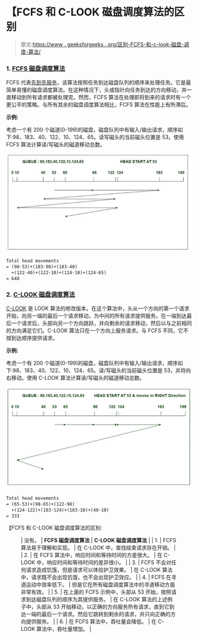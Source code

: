 # 【FCFS 和 C-LOOK 磁盘调度算法的区别

> 原文:[https://www . geeksforgeeks . org/区别-FCFS-和-c-look-磁盘-调度-算法/](https://www.geeksforgeeks.org/difference-between-fcfs-and-c-look-disk-scheduling-algorithm/)

### 1. [FCFS 磁盘调度算法](https://www.geeksforgeeks.org/fcfs-disk-scheduling-algorithms/)

FCFS 代表[先到先服务](https://www.geeksforgeeks.org/first-come-first-serve-cpu-scheduling-non-preemptive/)，该算法按照任务到达磁盘队列的顺序来处理任务。它是最简单易懂的磁盘调度算法。在这种情况下，头或指针向任务到达的方向移动，并一直移动到所有请求都被处理完。然而，FCFS 算法在处理即将到来的请求时有一个更公平的策略。与所有其余的磁盘调度算法相比，FCFS 算法在性能上有所滞后。

**示例:**

考虑一个有 200 个磁道(0-199)的磁盘，磁盘队列中有输入/输出请求，顺序如下:98、183、40、122、10、124、65。读写磁头的当前磁头位置是 53。使用 FCFS 算法计算读/写磁头的磁道移动总数。

![](img/f0d673a9b11738c27dbd4be7ba57988b.png)

```
Total head movements
= (98-53)+(183-98)+(183-40)
  +(122-40)+(122-10)+(124-10)+(124-65)
= 640

```

### 2. [C-LOOK 磁盘调度算法](https://www.geeksforgeeks.org/c-look-disk-scheduling-algorithm/)

[C-LOOK](https://www.geeksforgeeks.org/c-look-disk-scheduling-algorithm/) 是 LOOK 算法的修改版本。在这个算法中，头从一个方向的第一个请求开始，向另一端的最后一个请求移动，为中间的所有请求提供服务。在一端到达最后一个请求后，头部向另一个方向跳跃，并向剩余的请求移动，然后以与之前相同的方向满足它们。C-LOOK 算法只在一个方向上服务请求。与 FCFS 不同，它不按到达顺序提供请求。

**示例:**

考虑一个有 200 个磁道(0-199)的磁盘，磁盘队列中有输入/输出请求，顺序如下:98、183、40、122、10、124、65。读/写磁头的当前磁头位置是 53，并将向右移动。使用 C-LOOK 算法计算读/写磁头的磁道移动总数。

[![](img/cfb54abc12dbb32a314fa01f88d47fa2.png)](https://media.geeksforgeeks.org/wp-content/uploads/20200520235114/cLOOKcLOOK.jpg)

```
Total head movements
= (65-53)+(98-65)+(122-98)
  +(124-122)+(183-124)+(183-10)+(40-10)
= 333

```

【FCFS 和 C-LOOK 磁盘调度算法的区别:

<figure class="table">

| 没有。 | **FCFS 磁盘调度算法** | **C-LOOK 磁盘调度算法** |
| 1. | FCFS 算法易于理解和实现。 | 在 C-LOOK 中，查找结束请求存在开销。 |
| 2. | 在 FCFS 算法中，响应时间和等待时间的方差很大。 | 在 C-LOOK 中，响应时间和等待时间的差异很小。 |
| 3. | FCFS 不会对任何请求造成饥饿，但是请求可以体验护卫效果。 | 在 C-LOOK 算法中，请求既不会出现饥饿，也不会出现护卫效应。 |
| 4. | FCFS 在寻道运动中效率低下。 | 但是它在所有磁盘调度算法中的寻道移动方面非常有效。 |
| 5. | 在上面的 FCFS 示例中，头部从 53 开始，按照请求到达磁盘队列的顺序为其提供服务。 | 在 C-LOOK 算法的上述例子中，头部从 53 开始移动，以正确的方向服务所有请求，直到它到达一端的最后一个请求。然后它跳转到剩余的请求，并只向正确的方向提供服务。 |
| 6. | 在 FCFS 算法中，吞吐量会降低。 | 在 C-LOOK 算法中，吞吐量增加。 |

</figure>